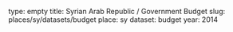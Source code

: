 type: empty
title: Syrian Arab Republic / Government Budget
slug: places/sy/datasets/budget
place: sy
dataset: budget
year: 2014
